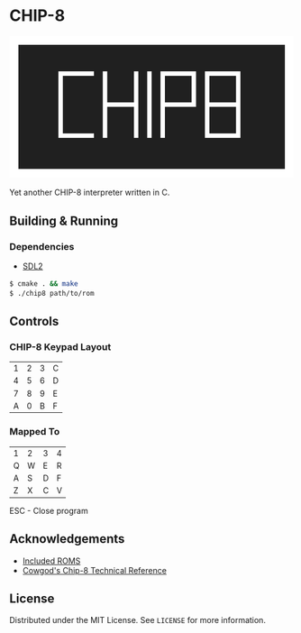 # CHIP-8

![chip8](images/chip8.png)

Yet another CHIP-8 interpreter written in C.

## Building & Running

### Dependencies
 * [SDL2](https://www.libsdl.org/)

```bash
$ cmake . && make
$ ./chip8 path/to/rom
```

## Controls

### CHIP-8 Keypad Layout
<table>
    <tr>
        <td>1</td>
        <td>2</td>
        <td>3</td>
        <td>C</td>
    </tr>
    <tr>
        <td>4</td>
        <td>5</td>
        <td>6</td>
        <td>D</td>
    </tr>
    <tr>
        <td>7</td>
        <td>8</td>
        <td>9</td>
        <td>E</td>
    </tr>
    <tr>
        <td>A</td>
        <td>0</td>
        <td>B</td>
        <td>F</td>
    </tr>
</table>

### Mapped To 
<table>
    <tr>
        <td>1</td>
        <td>2</td>
        <td>3</td>
        <td>4</td>
    </tr>
    <tr>
        <td>Q</td>
        <td>W</td>
        <td>E</td>
        <td>R</td>
    </tr>
    <tr>
        <td>A</td>
        <td>S</td>
        <td>D</td>
        <td>F</td>
    </tr>
    <tr>
        <td>Z</td>
        <td>X</td>
        <td>C</td>
        <td>V</td>
    </tr>
</table>

ESC - Close program

## Acknowledgements

 * [Included ROMS](https://github.com/kripod/chip8-roms)
 * [Cowgod's Chip-8 Technical Reference](http://devernay.free.fr/hacks/chip8/C8TECH10.HTM#8xy3)

## License

Distributed under the MIT License. See `LICENSE` for more information.
